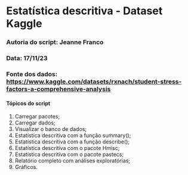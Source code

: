 # Estatística descritiva - Dataset Kaggle

### Autoria do script: Jeanne Franco
### Data: 17/11/23
### Fonte dos dados: https://www.kaggle.com/datasets/rxnach/student-stress-factors-a-comprehensive-analysis

#### Tópicos do script

1. Carregar pacotes;
2. Carregar dados;
3. Visualizar o banco de dados;
4. Estatística descritiva com a função summary();
5. Estatística descritiva com a função describe();
6. Estatística descritiva com o pacote Hmisc;
7. Estatística descritiva com o pacote pastecs;
8. Relatório completo com análises exploratórias;
9. Gráficos.
